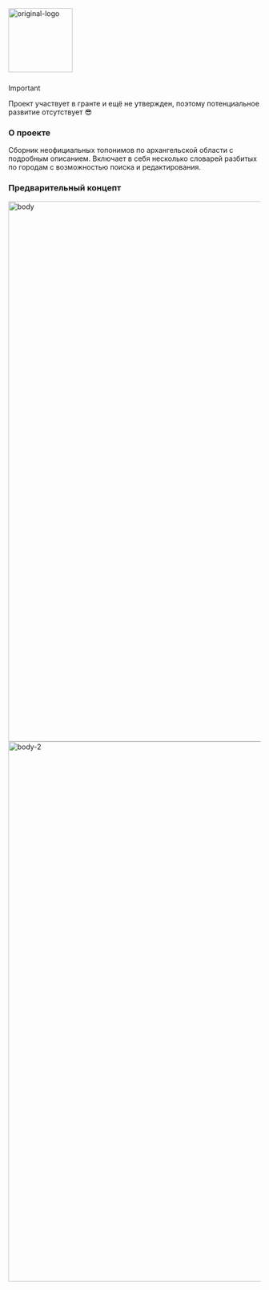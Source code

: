 <img width="128" height="auto" alt="original-logo" src="https://github.com/user-attachments/assets/ad910889-b633-40d2-b093-67a3f63479b1" />

### 

> [!IMPORTANT]
> Проект участвует в гранте и ещё не утвержден, поэтому потенциальное развитие отсутствует 😎

### О проекте
Сборник неофициальных топонимов по архангельской области с подробным описанием. Включает в себя несколько словарей разбитых по городам с возможностью поиска и редактирования.

### Предварительный концепт
<img width="1920" height="1080" alt="body" src="https://github.com/user-attachments/assets/c497e215-3180-472f-a023-8f043d5681b6" />
<img width="1920" height="1080" alt="body-2" src="https://github.com/user-attachments/assets/01c04793-a96f-48ec-9b35-55809fe0160e" />
